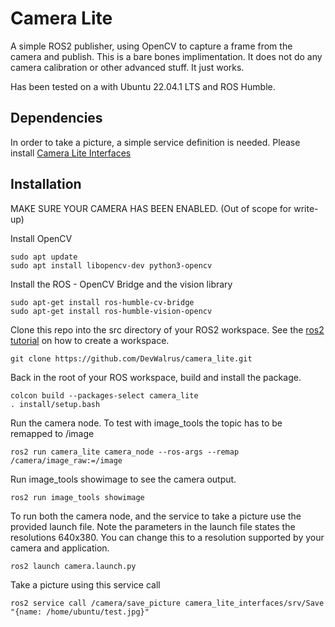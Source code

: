 # Camera Lite
A simple ROS2 publisher, using OpenCV to capture a frame from the camera and publish.  This is a bare bones implimentation.  It does not do any camera calibration or other advanced stuff.  It just works.

Has been tested on a with Ubuntu 22.04.1 LTS and ROS Humble.

## Dependencies
In order to take a picture, a simple service definition is needed.  Please install [Camera Lite Interfaces](https://github.com/slaghuis/camera_lite_interfaces.git)

## Installation
MAKE SURE YOUR CAMERA HAS BEEN ENABLED.  (Out of scope for write-up)

Install OpenCV
```
sudo apt update
sudo apt install libopencv-dev python3-opencv
```
Install the ROS - OpenCV Bridge and the vision library
```
sudo apt-get install ros-humble-cv-bridge
sudo apt-get install ros-humble-vision-opencv
```
Clone this repo into the src directory of your ROS2 workspace. See the [ros2 tutorial](https://docs.ros.org/en/humble/Tutorials/Workspace/Creating-A-Workspace.html) on how to create a workspace.
```
git clone https://github.com/DevWalrus/camera_lite.git
```
Back in the root of your ROS workspace, build and install the package.  
```
colcon build --packages-select camera_lite
. install/setup.bash
```
Run the camera node.  To test with image_tools the topic has to be remapped to /image
```
ros2 run camera_lite camera_node --ros-args --remap /camera/image_raw:=/image
```
Run image_tools showimage to see the camera output.
```
ros2 run image_tools showimage
```

To run both the camera node, and the service to take a picture use the provided launch file.  Note the parameters in the launch file states the resolutions 640x380.  You can change this to a resolution supported by your camera and application.
```
ros2 launch camera.launch.py
```
Take a picture using this service call
```
ros2 service call /camera/save_picture camera_lite_interfaces/srv/Save "{name: /home/ubuntu/test.jpg}"
```
